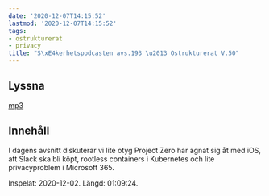 ```yaml
---
date: '2020-12-07T14:15:52'
lastmod: '2020-12-07T14:15:52'
tags:
- ostrukturerat
- privacy
title: "S\xE4kerhetspodcasten avs.193 \u2013 Ostrukturerat V.50"
---
```

## Lyssna

[mp3](https://traffic.libsyn.com/secure/sakerhetspodcasten/2020-12-02_Sakerhetspodcasten_ostrukt.mp3)

## Innehåll

I dagens avsnitt diskuterar vi lite otyg Project Zero har ägnat sig åt med iOS, att
Slack ska bli köpt, rootless containers i Kubernetes och lite privacyproblem i Microsoft 365.

Inspelat: 2020-12-02. Längd: 01:09:24.

